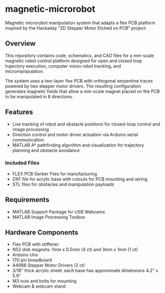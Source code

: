 # magnetic-microrobot

Magnetic microrobot manipulation system that adapts a flex PCB platform inspired by the Hackaday “2D Stepper Motor Etched on PCB” project.

## Overview

This repository contains code, schematics, and CAD files for a mm-scale magnetic robot control platform designed for open and closed loop trajectory execution, computer vision robot tracking, and micromanipulation.

The system uses a two-layer flex PCB with orthogonal serpentine traces powered by two stepper motor drivers. The resulting configuration generates magnetic fields that allow a mm-scale magnet placed on the PCB to be manipulated in 8 directions. 

## Features 

- Live tracking of robot and obstacle positions for closed-loop control and image processing
- Direction control and motor driver actuation via Arduino serial communication
- MATLAB A* pathfinding algorithm and visualization for trajectory planning and obstacle avoidance 

### Included Files

- FLEX PCB Gerber Files for manufacturing
- DXF file for acrylic base with cutouts for PCB mounting and wiring
- STL files for obstacles and manipulation payloads 

## Requirements

- MATLAB Support Package for USB Webcams
- MATLAB Image Processing Toolbox

## Hardware Components 

- Flex PCB with stiffener
- N52 disk magnets: 1mm x 0.5mm (4 ct) and 3mm x 1mm (1 ct)
- Arduino Uno
- 170 pin breadboard
- A4988 Stepper Motor Drivers (2 ct)
- 3/16" thick acrylic sheet: each base has approximate dimensions 4.2" x 5.9" 
- M3 nuts and bolts for mounting 
- Webcam & webcam stand
